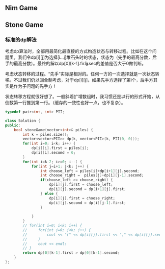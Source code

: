 ## Nim Game

## Stone Game

### 标准的dp解法

考虑dp算法时，全部用最简化最直接的方式构造状态与转移过程。比如在这个问题里，我们令dp[i][j]为选择[i...j]堆石头时的状态，状态为（先手的最高分数，后手的最高分数）。最终的解以dp[0][k-1].fir与sec的差值是否大于0做判断。

考虑状态转移的过程。“先手”实际是相对的。任何一方的一次选择就是一次状态转移。不过我们仍以回合制考虑，对于dp[i][j]，如果先手方选择了第i个，后手方其实是作为子问题的先手方！


状态转移方程就很好想了。一般斜着扩增数组时，我习惯还是以行的形式开始，从倒数第一行推到第一行。（缓存的一致性也好一点，也不复杂）。

```cpp
typedef pair<int, int> PII;

class Solution {
public:
    bool stoneGame(vector<int>& piles) {
        int k = piles.size();
        vector<vector<PII>> dp(k, vector<PII>(k, PII(0, 0)));
        for(int i=0; i<k; i++) {
            dp[i][i].first = piles[i];
            dp[i][i].second = 0;
        }
        for(int i=k-2; i>=0; i--) {
            for(int j=i+1; j<k; j++) {
                int choose_left = piles[i]+dp[i+1][j].second;
                int choose_right =  piles[j]+dp[i][j-1].second;
                if(choose_left >= choose_right) {
                    dp[i][j].first = choose_left;
                    dp[i][j].second = dp[i+1][j].first; 
                } else {
                    dp[i][j].first = choose_right;
                    dp[i][j].second = dp[i][j-1].first;
                }
                
            }
        }
        // for(int i=0; i<k; i++) {
        //     for(int j=0; j<k; j++) {
        //         cout << "(" << dp[i][j].first << "," << dp[i][j].second << ") ";
        //     }
        //     cout << endl;
        // }
        return dp[0][k-1].first > dp[0][k-1].second;
    }
}; 
```